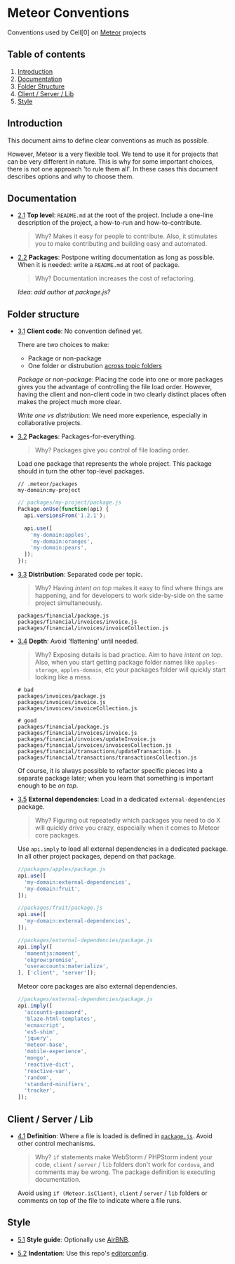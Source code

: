 Meteor Conventions
==================

Conventions used by Cell[0] on [Meteor](https://www.meteor.com/) projects


Table of contents
-----------------

  1. [Introduction](#introduction)
  1. [Documentation](#documentation)
  1. [Folder Structure](#folder-structure)
  1. [Client / Server / Lib](#client-server-lib)
  1. [Style](#style)


Introduction
------------

This document aims to define clear conventions as much as possible.

However, Meteor is a very flexible tool. We tend to use it for projects that can be very different in nature. This is why for some important choices, there is not one approach 'to rule them all'. In these cases this document describes options and why to choose them.


Documentation
-------------

- [2.1](#2.1) <a name='2.1'></a> **Top level**: `README.md` at the root of the project. Include a one-line description of the project, a how-to-run and how-to-contribute.

  > Why? Makes it easy for people to contribute. Also, it stimulates you to make contributing and building easy and automated.

- [2.2](#2.2) <a name='2.2'></a> **Packages**: Postpone writing documentation as long as possible. When it is needed: write a `README.md` at root of package.

  > Why? Documentation increases the cost of refactoring.

  *Idea: add author at package.js?*


Folder structure
----------------

- [3.1](#3.1) <a name='3.1'></a> **Client code**: No convention defined yet.

  There are two choices to make:

  + Package or non-package
  + One folder or distrubution [across topic folders](#3.2)

  *Package or non-package*: Placing the code into one or more packages gives you the advantage of controlling the file load order. However, having the client and non-client code in two clearly distinct places often makes the project much more clear.  

  *Write one vs distribution*: We need more experience, especially in collaborative projects.

- [3.2](#3.2) <a name='3.2'></a> **Packages**: Packages-for-everything.

  > Why? Packages give you control of file loading order.

  Load one package that represents the whole project. This package should in turn the other top-level packages.

  ```
  // .meteor/packages
  my-domain:my-project
  ```

  ```javascript
  // packages/my-project/package.js
  Package.onUse(function(api) {
    api.versionsFrom('1.2.1');

    api.use([
      'my-domain:apples',
      'my-domain:oranges',
      'my-domain:pears',
    ]);
  });
  ```

- [3.3](#3.3) <a name='3.3'></a> **Distribution**: Separated code per topic.

  > Why? Having *intent on top* makes it easy to find where things are happening, and for developers to work side-by-side on the same project simultaneously.

  ```
  packages/financial/package.js
  packages/financial/invoices/invoice.js
  packages/financial/invoices/invoiceCollection.js
  ```

- [3.4](#3.4) <a name='3.4'></a> **Depth**: Avoid 'flattening' until needed.

  > Why? Exposing details is bad practice. Aim to have *intent on top*. Also, when you start getting package folder names like `apples-storage`, `apples-domain`, etc your packages folder will quickly start looking like a mess.

  ```
  # bad
  packages/invoices/package.js
  packages/invoices/invoice.js
  packages/invoices/invoiceCollection.js

  # good
  packages/financial/package.js
  packages/financial/invoices/invoice.js
  packages/financial/invoices/updateInvoice.js
  packages/financial/invoices/invoicesCollection.js
  packages/financial/transactions/updateTransaction.js
  packages/financial/transactions/transactionsCollection.js
  ```

  Of course, it is always possible to refactor specific pieces into a separate package later; when you learn that something is important enough to be *on top*.

- [3.5](#3.5) <a name='3.5'></a> **External dependencies**: Load in a dedicated `external-dependencies` package.

  > Why? Figuring out repeatedly which packages you need to do X will quickly drive you crazy, especially when it comes to Meteor core packages.

  Use `api.imply` to load all external dependencies in a dedicated package. In all other project packages, depend on that package.

  ```javascript
  //packages/apples/package.js
  api.use([
    'my-domain:external-dependencies',
    'my-domain:fruit',
  ]);

  //packages/fruit/package.js
  api.use([
    'my-domain:external-dependencies',
  ]);

  //packages/external-dependencies/package.js
  api.imply([
    'momentjs:moment',
    'okgrow:promise',
    'useraccounts:materialize',
  ], ['client', 'server']);  
  ```

  Meteor core packages are also external dependencies.

  ```javascript
  //packages/external-dependencies/package.js
  api.imply([
    'accounts-password',
    'blaze-html-templates',
    'ecmascript',
    'es5-shim',
    'jquery',
    'meteor-base',
    'mobile-experience',
    'mongo',
    'reactive-dict',
    'reactive-var',
    'random',
    'standard-minifiers',
    'tracker',
  ]);
  ```


Client / Server / Lib
---------------------

- [4.1](#4.1) <a name='4.1'></a> **Definition**: Where a file is loaded is defined in [`package.js`](http://docs.meteor.com/#/full/pack_addFiles). Avoid other control mechanisms.

  > Why? `if` statements make WebStorm / PHPStorm indent your code, `client` / `server` / `lib` folders don't work for `cordova`, and comments may be wrong. The package definition is executing documentation.

  Avoid using `if (Meteor.isClient)`, `client` / `server` / `lib` folders or comments on top of the file to indicate where a file runs.


Style
-----

- [5.1](#5.1) <a name='5.1'></a> **Style guide**: Optionally use [AirBNB](https://github.com/airbnb/javascript).

- [5.2](#5.2) <a name='5.2'></a> **Indentation**: Use this repo's [editorconfig](http://editorconfig.org/).
